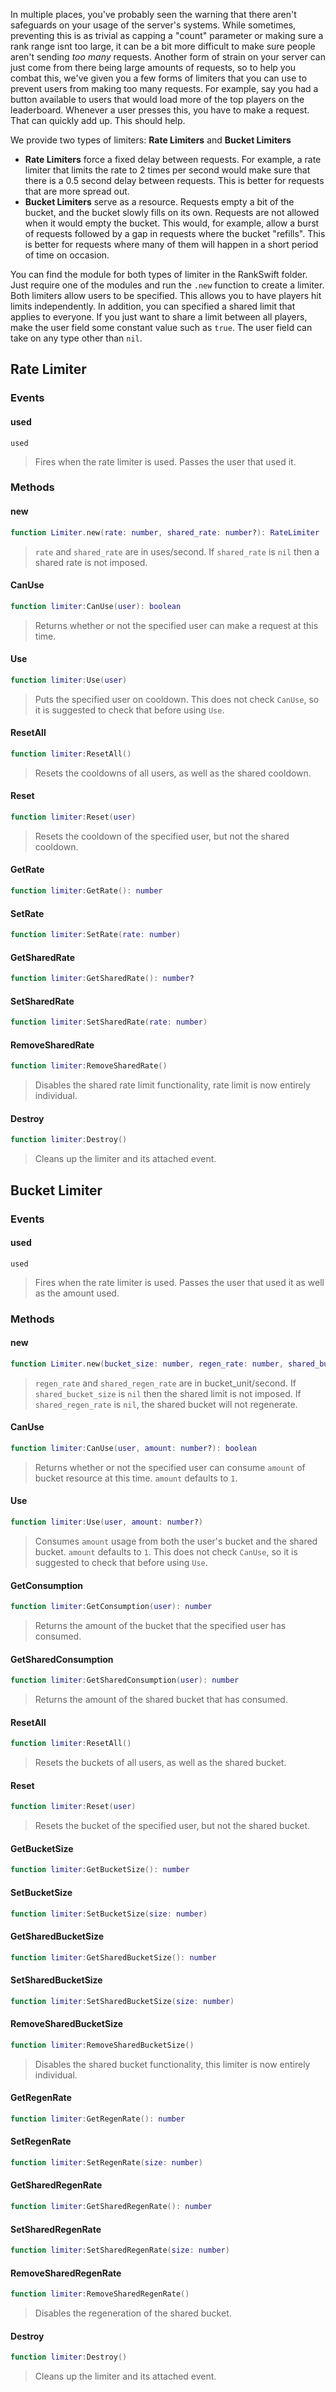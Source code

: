 In multiple places, you've probably seen the warning that there aren't safeguards on your usage of the server's systems. While sometimes, preventing this is as trivial as capping a "count" parameter or making sure a rank range isnt too large, it can be a bit more difficult to make sure people aren't sending *too many* requests. Another form of strain on your server can just come from there being large amounts of requests, so to help you combat this, we've given you a few forms of limiters that you can use to prevent users from making too many requests. For example, say you had a button available to users that would load more of the top players on the leaderboard. Whenever a user presses this, you have to make a request. That can quickly add up. This should help.

We provide two types of limiters: **Rate Limiters** and **Bucket Limiters**

- **Rate Limiters** force a fixed delay between requests. For example, a rate limiter that limits the rate to 2 times per second would make sure that there is a 0.5 second delay between requests. This is better for requests that are more spread out.
- **Bucket Limiters** serve as a resource. Requests empty a bit of the bucket, and the bucket slowly fills on its own. Requests are not allowed when it would empty the bucket. This would, for example, allow a burst of requests followed by a gap in requests where the bucket "refills". This is better for requests where many of them will happen in a short period of time on occasion.

You can find the module for both types of limiter in the RankSwift folder. Just require one of the modules and run the `.new` function to create a limiter. Both limiters allow users to be specified. This allows you to have players hit limits independently. In addition, you can specified a shared limit that applies to everyone. If you just want to share a limit between all players, make the user field some constant value such as `true`. The user field can take on any type other than `nil`.

## Rate Limiter
### Events
#### used
`used`
> Fires when the rate limiter is used. Passes the user that used it.

### Methods

#### new
```lua
function Limiter.new(rate: number, shared_rate: number?): RateLimiter
```

> `rate` and `shared_rate` are in uses/second. If `shared_rate` is `nil` then a shared rate is not imposed.

#### CanUse
```lua
function limiter:CanUse(user): boolean
```

> Returns whether or not the specified user can make a request at this time.

#### Use
```lua
function limiter:Use(user)
```

> Puts the specified user on cooldown. This does not check `CanUse`, so it is suggested to check that before using `Use`.

#### ResetAll
```lua
function limiter:ResetAll()
```

> Resets the cooldowns of all users, as well as the shared cooldown.

#### Reset
```lua
function limiter:Reset(user)
```

> Resets the cooldown of the specified user, but not the shared cooldown.

#### GetRate
```lua
function limiter:GetRate(): number
```

#### SetRate
```lua
function limiter:SetRate(rate: number)
```

#### GetSharedRate
```lua
function limiter:GetSharedRate(): number?
```

#### SetSharedRate
```lua
function limiter:SetSharedRate(rate: number)
```

#### RemoveSharedRate
```lua
function limiter:RemoveSharedRate()
```

> Disables the shared rate limit functionality, rate limit is now entirely individual.

#### Destroy
```lua
function limiter:Destroy()
```

> Cleans up the limiter and its attached event.

## Bucket Limiter
### Events
#### used
`used`
> Fires when the rate limiter is used. Passes the user that used it as well as the amount used.

### Methods

#### new
```lua
function Limiter.new(bucket_size: number, regen_rate: number, shared_bucket_size: number?, shared_regen_rate: number?): BucketLimiter
```

> `regen_rate` and `shared_regen_rate` are in bucket_unit/second. If `shared_bucket_size` is `nil` then the shared limit is not imposed. If `shared_regen_rate` is `nil`, the shared bucket will not regenerate.

#### CanUse
```lua
function limiter:CanUse(user, amount: number?): boolean
```

> Returns whether or not the specified user can consume `amount` of bucket resource at this time. `amount` defaults to `1`.

#### Use
```lua
function limiter:Use(user, amount: number?)
```

> Consumes `amount` usage from both the user's bucket and the shared bucket. `amount` defaults to `1`. This does not check `CanUse`, so it is suggested to check that before using `Use`.

#### GetConsumption
```lua
function limiter:GetConsumption(user): number
```

> Returns the amount of the bucket that the specified user has consumed.

#### GetSharedConsumption
```lua
function limiter:GetSharedConsumption(user): number
```

> Returns the amount of the shared bucket that has consumed.


#### ResetAll
```lua
function limiter:ResetAll()
```

> Resets the buckets of all users, as well as the shared bucket.

#### Reset
```lua
function limiter:Reset(user)
```

> Resets the bucket of the specified user, but not the shared bucket.

#### GetBucketSize
```lua
function limiter:GetBucketSize(): number
```

#### SetBucketSize
```lua
function limiter:SetBucketSize(size: number)
```

#### GetSharedBucketSize
```lua
function limiter:GetSharedBucketSize(): number
```

#### SetSharedBucketSize
```lua
function limiter:SetSharedBucketSize(size: number)
```

#### RemoveSharedBucketSize
```lua
function limiter:RemoveSharedBucketSize()
```

> Disables the shared bucket functionality, this limiter is now entirely individual.

#### GetRegenRate
```lua
function limiter:GetRegenRate(): number
```

#### SetRegenRate
```lua
function limiter:SetRegenRate(size: number)
```

#### GetSharedRegenRate
```lua
function limiter:GetSharedRegenRate(): number
```

#### SetSharedRegenRate
```lua
function limiter:SetSharedRegenRate(size: number)
```

#### RemoveSharedRegenRate
```lua
function limiter:RemoveSharedRegenRate()
```

> Disables the regeneration of the shared bucket.

#### Destroy
```lua
function limiter:Destroy()
```

> Cleans up the limiter and its attached event.